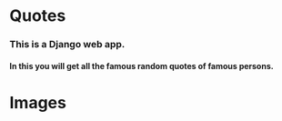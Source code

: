 # Quotes
 
### This is a Django web app.
#### In this you will get all the famous random quotes of famous persons. 

# Images
